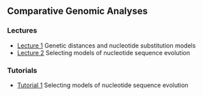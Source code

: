 ## Comparative Genomic Analyses

### Lectures
* [Lecture 1](/assets/lectures/Lecture_1.pdf) Genetic distances and nucleotide substitution models
* [Lecture 2](/assets/lectures/Lecture_2.pdf) Selecting models of nucleotide sequence evolution

### Tutorials
* [Tutorial 1](tutorial_1.md) Selecting models of nucleotide sequence evolution <br/>
